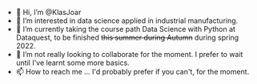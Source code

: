 - 👋 Hi, I’m @KlasJoar
- 👀 I’m interested in data science applied in industrial manufacturing.
- 🌱 I’m currently taking the course path Data Science with Python at Dataquest, to be finished ~~this summer during Autumn~~ during spring 2022.
- 💞️ I’m not really looking to collaborate for the moment. I prefer to wait until I've learnt some more basics.
- 📫 How to reach me ... I'd probably prefer if you can't, for the moment.

<!---
KlasJoar/KlasJoar is a ✨ special ✨ repository because its `README.md` (this file) appears on your GitHub profile.
You can click the Preview link to take a look at your changes.
--->
